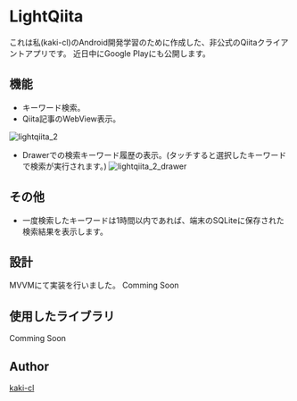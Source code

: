 # LightQiita
これは私(kaki-cl)のAndroid開発学習のために作成した、非公式のQiitaクライアントアプリです。
近日中にGoogle Playにも公開します。

## 機能
- キーワード検索。
- Qiita記事のWebView表示。

![lightqiita_2](https://user-images.githubusercontent.com/23579885/38480022-eea7aa5a-3bfd-11e8-8a91-f0fb50538280.gif)

- Drawerでの検索キーワード履歴の表示。(タッチすると選択したキーワードで検索が実行されます。)
![lightqiita_2_drawer](https://user-images.githubusercontent.com/23579885/38480019-eae14584-3bfd-11e8-8eea-fb181d7e243c.gif)


## その他
- 一度検索したキーワードは1時間以内であれば、端末のSQLiteに保存された検索結果を表示します。

## 設計
MVVMにて実装を行いました。
Comming Soon

## 使用したライブラリ
Comming Soon

## Author

[kaki-cl](https://github.com/kaki-cl)
